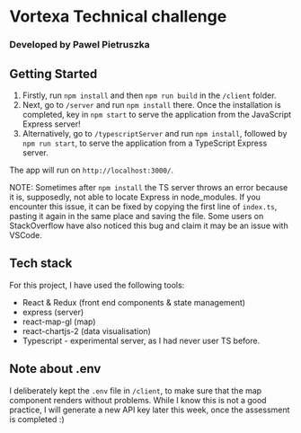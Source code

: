# Vortexa Technical challenge

### Developed by Pawel Pietruszka

## Getting Started

1. Firstly, run `npm install` and then `npm run build` in the `/client` folder.
2. Next, go to `/server` and run `npm install` there. Once the installation is completed, key in `npm start` to serve the application from the JavaScript Express server!
3. Alternatively, go to `/typescriptServer` and run `npm install`, followed by `npm run start`, to serve the application from a TypeScript Express server.

The app will run on `http://localhost:3000/`.

NOTE: Sometimes after `npm install` the TS server throws an error because it is, supposedly, not able to locate Express in node_modules. If you encounter this issue, it can be fixed by copying the first line of `index.ts`, pasting it again in the same place and saving the file. Some users on StackOverflow have also noticed this bug and claim it may be an issue with VSCode.

## Tech stack

For this project, I have used the following tools:

- React & Redux (front end components & state management)
- express (server)
- react-map-gl (map)
- react-chartjs-2 (data visualisation)
- Typescript - experimental server, as I had never user TS before.

## Note about .env

I deliberately kept the `.env` file in `/client`, to make sure that the map component renders without problems. While I know this is not a good practice, I will generate a new API key later this week, once the assessment is completed :)
